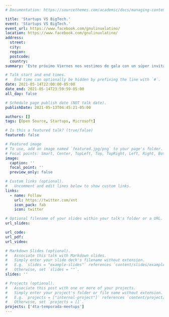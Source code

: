 ```yaml
---
# Documentation: https://sourcethemes.com/academic/docs/managing-content/

title: 'Startups VS BigTech.'
event: 'Startups VS BigTech.'
event_url: https://www.facebook.com/gnulinuxlatino/
location: https://www.facebook.com/gnulinuxlatino/
address:
  street:
  city:
  region:
  postcode:
  country:
summary: 'Este próximo Viernes nos vestimos de gala con un súper invitado. Vicente Plata (a.k.a. @xnt) estará con nosotros para hablarnos de este lnteresante tema donde veremos las diferencias entre las grandes empresas 🆚 startups así como el proceso de adopción del Open Source por parte de Microsoft. ¡Esta charla sacará chispas!'

# Talk start and end times.
#   End time can optionally be hidden by prefixing the line with `#`.
date: 2021-05-14T22:00:00-05:00
date_end: 2021-05-14T23:59:59-05:00
all_day: false

# Schedule page publish date (NOT talk date).
publishDate: 2021-05-13T04:45:21-05:00

authors: []
tags: [Open Source, Startups, Microsoft]

# Is this a featured talk? (true/false)
featured: false

# Featured image
# To use, add an image named `featured.jpg/png` to your page's folder.
# Focal points: Smart, Center, TopLeft, Top, TopRight, Left, Right, BottomLeft, Bottom, BottomRight.
image:
  caption: ''
  focal_point: ''
  preview_only: false

# Custom links (optional).
#   Uncomment and edit lines below to show custom links.
links:
  - name: Follow
    url: https://twitter.com/xnt
    icon_pack: fab
    icon: twitter

# Optional filename of your slides within your talk's folder or a URL.
url_slides:

url_code:
url_pdf:
url_video:

# Markdown Slides (optional).
#   Associate this talk with Markdown slides.
#   Simply enter your slide deck's filename without extension.
#   E.g. `slides = "example-slides"` references `content/slides/example-slides.md`.
#   Otherwise, set `slides = ""`.
slides: ''

# Projects (optional).
#   Associate this post with one or more of your projects.
#   Simply enter your project's folder or file name without extension.
#   E.g. `projects = ["internal-project"]` references `content/project/deep-learning/index.md`.
#   Otherwise, set `projects = []`.
projects: ['4ta-temporada-meetups']
---
```

